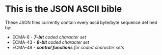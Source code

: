 # This is the JSON ASCII bible

These JSON files currently contain every ascii byte/byte sequence defined by:
- ECMA-6 - _**7-bit** coded character set_
- ECMA-43 - _**8-bit** coded character set_
- ECMA-48 - _**control functions** for coded character sets_
